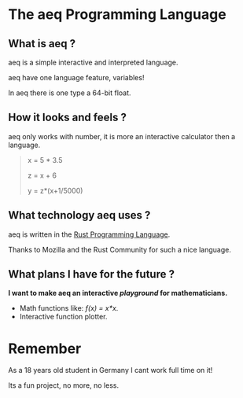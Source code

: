 The aeq Programming Language
============================

What is aeq ?
-------------

aeq is a simple interactive and interpreted language.

aeq have one language feature, variables!

In aeq there is one type a 64-bit float.

How it looks and feels ?
------------------------

aeq only works with number, it is more an interactive calculator then a language.

> x = 5 * 3.5
> 
> z = x + 6
> 
> y = z*(x+1/5000)

What technology aeq uses ?
--------------------------

aeq is written in the [Rust Programming Language](http://www.rust-lang.org/).

Thanks to Mozilla and the Rust Community for such a nice language.

What plans I have for the future ?
----------------------------------

__I want to make aeq an interactive *playground* for mathematicians.__

* Math functions like: _f(x) = x*x_.
* Interactive function plotter.

Remember
========

As a 18 years old student in Germany I cant work full time on it!

Its a fun project, no more, no less. 

